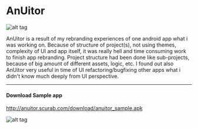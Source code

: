 AnUitor
=======

![alt tag](http://anuitor.scurab.com)

AnUitor is a result of my rebranding experiences of one android app what i was working on. Because of structure of project(s), not using themes, complexity of UI and app itself, it was really hell and time consuming work to finish app rebranding. Project structure had been done like sub-projects, because of big amount of different assets, logic, etc. I found out also AnUitor very useful in time of UI refactoring/bugfixing other apps what i didn't know much deeply from UI perspective.

-----------------
#### Download Sample app
http://anuitor.scurab.com/download/anuitor_sample.apk

![alt tag](http://chart.apis.google.com/chart?cht=qr&chs=200x200&chl=http://anuitor.scurab.com/download/anuitor_sample.apk&chld=H|0)

